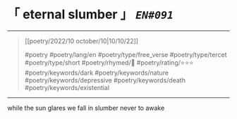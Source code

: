 # &#12300; eternal slumber &#12301; *`EN#091`*

---

> [[poetry/2022/10 october/10|10/10/22]]
> 
> #poetry 
> #poetry/lang/en 
> #poetry/type/free_verse #poetry/type/tercet #poetry/type/short 
> #poetry/rhymed/🔴 
> #poetry/rating/⭐⭐⭐ 
> #poetry/keywords/dark #poetry/keywords/nature #poetry/keywords/depressive #poetry/keywords/death #poetry/keywords/existential 

---

while the sun glares
we fall in slumber
never to awake